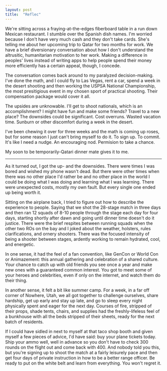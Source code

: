 ```yaml
---
layout: post
title:  "Reflec"
---
```


We're sitting across a fraying-at-the-edges fiberboard table in a run down Mexican restaurant. I stumble over the Spanish dish names. I'm worried because I don't have very much cash and they don't take cards. She's telling me about her upcoming trip to Qatar for two months for work. We have a brief diversionary conversation about how I don't understand the altrusitic, humanitarian motivation to her work. Making a difference in peoples' lives instead of writing apps to help people spend their money more efficiently has a certain appeal, though, I concede.

The conversation comes back around to my paralyzed decision-making. I've done the math, and I could fly to Las Vegas, rent a car, spend a week in the desert shooting and then working the USPSA National Championship, the most presitigious event in my chosen sport of practical shooting. Their compensation package would cover it all.

The upsides are unknowable. I'll get to shoot nationals, which is an accomplishment? I might have fun and make some friends? Travel to a new place? The downsides could be significant. Cost overruns. Wasted vacation time. Sunburn or other discomfort during a week in the desert. 

I've been chewing it over for three weeks and the math is coming up roses, but for some reason I just can't bring myself to do it. To sign up. To commit. It's like I need a nudge. An encouraging nod. Permision to take a chance.

My soon to be temporarily-Qatari dinner mate gives it to me. 

****

As it turned out, I got the up- and the downsides. There were times I was bored and wished my phone wasn't dead. But there were other times when there was no other place I'd rather be and no other place in the world I could be doing what I was doing and learning what I was learning. There were unexpected costs, mostly my own fault. But every single one ended up being worth it. 

Sitting on the airplane back, I tried to figure out how to describe the experience to people. Saying that we shot the 28-stage match in three days and then ran 12 squads of 8-10 people through the stage each day for four days, starting shortly after dawn and going until dinner time doesn't do it justice. There were the brief respites between running squads when the other two ROs on the bay and I joked about the weather, holsters, rules clarifications, and ornery shooters. There was the focused intensity of being a shooter between stages, ardently working to remain hydrated, cool, and energetic. 

In one sense, it had the feel of a fan convention, like GenCon or World Con or Animazement: this annual gathering and celebration of a shared culture. Your chance to catch up with old friends you see once a year and make new ones with a guaranteed common interest. You got to meet some of your heroes and celebrities, even if only on the internet, and watch them do their thing. 

In another sense, it felt a bit like summer camp. For a week, in a far off corner of Nowhere, Utah, we all got together to challenge ourselves, share hardship, get up early and stay up late, and go to sleep every night physically spent and eager for the next day. Courses of fire, stripped of their props, shade tents, chairs, and supplies had the freshly-lifeless feel of a bunkhouse with all the beds stripped of their sheets, ready for the next batch of residents. 

If I could have sidled in next to myself at that taco shop booth and given myself a few pieces of advice, I'd have said: buy your plane tickets today. Ship your ammo well, well in advance so you don't have to check 300 rounds on the flight out and come back with 400. And nobody told you this, but you're signing up to shoot the match at a fairly leisurely pace and then get four days of private instruction in how to be a better range officer. Be ready to put on the white belt and learn from everything. You won't regret it.